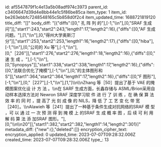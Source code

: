 id: af5547879f1c4e13a5b08adf974c3973
parent_id: c3406647d39d4e8bb44e1c5f86be85ca
item_type: 1
item_id: be263ebbfc7248548165c5b858d0f2c4
item_updated_time: 1688721819120
title_diff: "[]"
body_diff: "[{\"diffs\":[[0,\" 孔 阵 列 的\"],[-1,\"\\\n\"],[0,\"SRAF 生成问\"]],\"start1\":243,\"start2\":243,\"length1\":17,\"length2\":16},{\"diffs\":[[0,\"AF 生成问题。\"],[1,\"\\\n\"],[0,\"得州大学奥斯汀分\"]],\"start1\":253,\"start2\":253,\"length1\":16,\"length2\":17},{\"diffs\":[[0,\"hiba\"],[-1,\"\\\n\"],[0,\"公司的 Xu 等\"],[-1,\"\\\n\"],[0,\"［226\"]],\"start1\":276,\"start2\":276,\"length1\":18,\"length2\":16},{\"diffs\":[[0,\" 速 生 成 。\"],[-1,\"\\\n\"],[0,\"Synopsys\"]],\"start1\":338,\"start2\":338,\"length1\":17,\"length2\":16},{\"diffs\":[[0,\"法联合优化了掩模\"],[-1,\"\\\n\"],[0,\"的主体图形和 S\"]],\"start1\":364,\"start2\":364,\"length1\":17,\"length2\":16},{\"diffs\":[[0,\"F 图形\"],[-1,\"\\\n\"],[0,\"［227\"],[-1,\"\\\n\"],[1,\"]\\\n\\\nZhang 等［50］提出了基于 VAE 的掩模图案优化设 计 方 法 。\\\n在 SARF 生成方面，长鑫存储与 ASML/Brion采用自动样本选择方法对 Newron SRAF 深度学习软 件 进 行 了 训 练 ，在 确 保 算 法 效 率 的 同 时 ，提 高了 光 刻 成 像 的 NILS，降 低 了 工 艺 变 化 带 宽［240］。\\\nAlawieh 等［241］提出了一种基于条件生成对抗网络的SRAF 模 型 ，可 以 通 过 一 次 预 测 得 到 掩 模 上 的SRAF 生 成 概 率 图 ，后 续 可 利 用 解 码 算 法 添 加SRAF 图形。\"],[0,\"\\\n\\\n20\"]],\"start1\":382,\"start2\":382,\"length1\":14,\"length2\":301}]"
metadata_diff: {"new":{},"deleted":[]}
encryption_cipher_text: 
encryption_applied: 0
updated_time: 2023-07-07T09:28:32.006Z
created_time: 2023-07-07T09:28:32.006Z
type_: 13